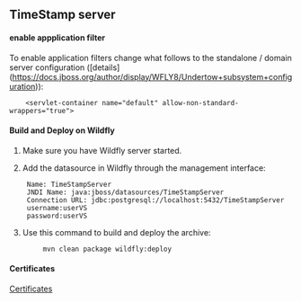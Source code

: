 ## TimeStamp server

#### enable appplication filter
To enable application filters change what follows to the standalone / domain  server configuration 
([details] (https://docs.jboss.org/author/display/WFLY8/Undertow+subsystem+configuration)):
    
        <servlet-container name="default" allow-non-standard-wrappers="true">

#### Build and Deploy on Wildfly
1. Make sure you have  Wildfly server started.
2. Add the datasource in Wildfly through the management interface:

        Name: TimeStampServer
        JNDI Name: java:jboss/datasources/TimeStampServer
        Connection URL: jdbc:postgresql://localhost:5432/TimeStampServer
        username:userVS
        password:userVS
        
3. Use this command to build and deploy the archive:

            mvn clean package wildfly:deploy
            
#### Certificates
[Certificates](src/main/resources/readme.md)